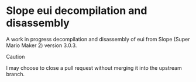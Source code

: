 # Slope eui decompilation and disassembly
A work in progress decompilation and disassembly of eui from Slope (Super Mario Maker 2) version 3.0.3.

> [!CAUTION]
> I may choose to close a pull request without merging it into the upstream branch.
